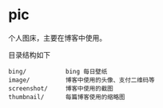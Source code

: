 # pic

个人图床，主要在博客中使用。

目录结构如下

``` shell
bing/			bing 每日壁纸
image/			博客中使用的头像、支付二维码等
screenshot/		博客中使用的截图
thumbnail/		每篇博客使用的缩略图
```

